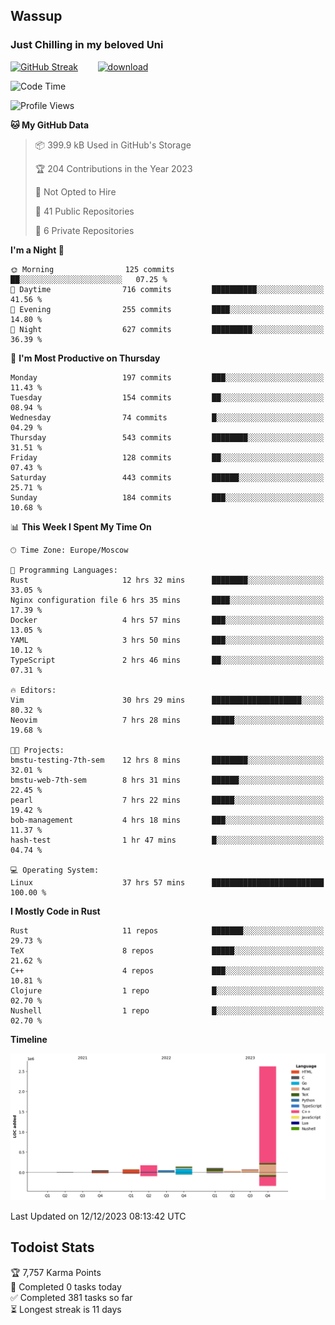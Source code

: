 ## Wassup 
### Just Chilling in my beloved Uni 

<!--
-->

[![GitHub Streak](http://github-readme-streak-stats.herokuapp.com?user=archeoss&theme=shades-of-purple&hide_border=true&date_format=j%20M%5B%20Y%5D)](https://git.io/streak-stats)&nbsp;&nbsp;&nbsp;&nbsp;&nbsp;&nbsp;&nbsp;&nbsp;[![download](https://user-images.githubusercontent.com/68448737/147796309-d8b65b1d-4dde-40d9-b03a-2b42aaa6cd43.jpeg)
](http://bmstu.ru/)

<!--START_SECTION:waka-->
![Code Time](http://img.shields.io/badge/Code%20Time-2%2C219%20hrs%2040%20mins-blue)

![Profile Views](http://img.shields.io/badge/Profile%20Views-1-blue)

**🐱 My GitHub Data** 

> 📦 399.9 kB Used in GitHub's Storage 
 > 
> 🏆 204 Contributions in the Year 2023
 > 
> 🚫 Not Opted to Hire
 > 
> 📜 41 Public Repositories 
 > 
> 🔑 6 Private Repositories 
 > 
**I'm a Night 🦉** 

```text
🌞 Morning                125 commits         ██░░░░░░░░░░░░░░░░░░░░░░░   07.25 % 
🌆 Daytime                716 commits         ██████████░░░░░░░░░░░░░░░   41.56 % 
🌃 Evening                255 commits         ████░░░░░░░░░░░░░░░░░░░░░   14.80 % 
🌙 Night                  627 commits         █████████░░░░░░░░░░░░░░░░   36.39 % 
```
📅 **I'm Most Productive on Thursday** 

```text
Monday                   197 commits         ███░░░░░░░░░░░░░░░░░░░░░░   11.43 % 
Tuesday                  154 commits         ██░░░░░░░░░░░░░░░░░░░░░░░   08.94 % 
Wednesday                74 commits          █░░░░░░░░░░░░░░░░░░░░░░░░   04.29 % 
Thursday                 543 commits         ████████░░░░░░░░░░░░░░░░░   31.51 % 
Friday                   128 commits         ██░░░░░░░░░░░░░░░░░░░░░░░   07.43 % 
Saturday                 443 commits         ██████░░░░░░░░░░░░░░░░░░░   25.71 % 
Sunday                   184 commits         ███░░░░░░░░░░░░░░░░░░░░░░   10.68 % 
```


📊 **This Week I Spent My Time On** 

```text
🕑︎ Time Zone: Europe/Moscow

💬 Programming Languages: 
Rust                     12 hrs 32 mins      ████████░░░░░░░░░░░░░░░░░   33.05 % 
Nginx configuration file 6 hrs 35 mins       ████░░░░░░░░░░░░░░░░░░░░░   17.39 % 
Docker                   4 hrs 57 mins       ███░░░░░░░░░░░░░░░░░░░░░░   13.05 % 
YAML                     3 hrs 50 mins       ███░░░░░░░░░░░░░░░░░░░░░░   10.12 % 
TypeScript               2 hrs 46 mins       ██░░░░░░░░░░░░░░░░░░░░░░░   07.31 % 

🔥 Editors: 
Vim                      30 hrs 29 mins      ████████████████████░░░░░   80.32 % 
Neovim                   7 hrs 28 mins       █████░░░░░░░░░░░░░░░░░░░░   19.68 % 

🐱‍💻 Projects: 
bmstu-testing-7th-sem    12 hrs 8 mins       ████████░░░░░░░░░░░░░░░░░   32.01 % 
bmstu-web-7th-sem        8 hrs 31 mins       ██████░░░░░░░░░░░░░░░░░░░   22.45 % 
pearl                    7 hrs 22 mins       █████░░░░░░░░░░░░░░░░░░░░   19.42 % 
bob-management           4 hrs 18 mins       ███░░░░░░░░░░░░░░░░░░░░░░   11.37 % 
hash-test                1 hr 47 mins        █░░░░░░░░░░░░░░░░░░░░░░░░   04.74 % 

💻 Operating System: 
Linux                    37 hrs 57 mins      █████████████████████████   100.00 % 
```

**I Mostly Code in Rust** 

```text
Rust                     11 repos            ███████░░░░░░░░░░░░░░░░░░   29.73 % 
TeX                      8 repos             █████░░░░░░░░░░░░░░░░░░░░   21.62 % 
C++                      4 repos             ███░░░░░░░░░░░░░░░░░░░░░░   10.81 % 
Clojure                  1 repo              █░░░░░░░░░░░░░░░░░░░░░░░░   02.70 % 
Nushell                  1 repo              █░░░░░░░░░░░░░░░░░░░░░░░░   02.70 % 
```



**Timeline**

![Lines of Code chart](https://raw.githubusercontent.com/archeoss/archeoss/master/assets/bar_graph.png)


 Last Updated on 12/12/2023 08:13:42 UTC
<!--END_SECTION:waka-->

## Todoist Stats

<!-- TODO-IST:START -->
🏆  7,757 Karma Points           
🌸  Completed 0 tasks today           
✅  Completed 381 tasks so far           
⏳  Longest streak is 11 days
<!-- TODO-IST:END -->
